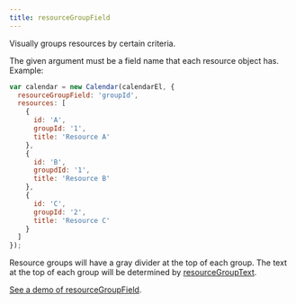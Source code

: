 ```yaml
---
title: resourceGroupField
---
```


Visually groups resources by certain criteria.

The given argument must be a field name that each resource object has. Example:

```js
var calendar = new Calendar(calendarEl, {
  resourceGroupField: 'groupId',
  resources: [
    {
      id: 'A',
      groupId: '1',
      title: 'Resource A'
    },
    {
      id: 'B',
      groupdId: '1',
      title: 'Resource B'
    },
    {
      id: 'C',
      groupId: '2',
      title: 'Resource C'
    }
  ]
});
```

Resource groups will have a gray divider at the top of each group. The text at the top of each group will be determined by [resourceGroupText](resourceGroupText).

[See a demo of resourceGroupField](timeline-resourceGroupField-demo).
